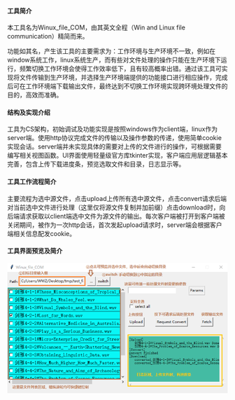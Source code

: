 #### 工具简介

本工具名为Winux_file_COM，由其英文全程（Win and Linux file communication）精简而来。

功能如其名，产生该工具的主要需求为：工作环境与生产环境不一致，例如在window系统工作，linux系统生产，而有些对文件处理的操作只能在生产环境下运行，频繁切换工作环境会使得工作效率低下，且有较高概率出错。通过该工具可实现将文件传输到生产环境，并选择生产环境端提供的功能接口进行相应操作，完成后可在工作环境端下载输出文件，最终达到不切换工作环境实现跨环境处理文件的目的，高效而准确。

#### 结构及实现介绍

工具为CS架构，初始调试及功能实现是按照windows作为client端，linux作为server端。使用http协议完成文件的传输以及操作参数的传递，使用简单cookie实现会话。server端并未实现具体的需要对上传的文件进行的操作，可根据需要编写相关视图函数。UI界面使用轻量级官方库tkinter实现，客户端应用层逻辑基本完善，包含上传下载进度条，预览选取文件和目录，日志显示等。

#### 工具工作流程简介

主要流程为选中源文件，点击upload上传所有选中源文件，点击convert请求后端对当前选中文件进行处理（这里仅将源文件复制并加前缀）点击download时，向后端请求获取以client端选中文件为源文件的输出。每次客户端被打开到客户端被关闭期间，被作为一次http会话，首次发起upload请求时，server端会根据客户端相关信息配发cookie。

#### 工具界面预览及简介

![image-20240223010745180](.\image-20240223010745180.png)